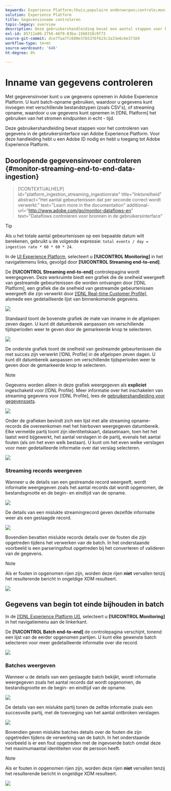 ```yaml
---
keywords: Experience Platform;thuis;populaire onderwerpen;controle;monitor;gegevensstromen;controle opname;gegevensopname;gegevensopname;gegevensopname;meningsverslagen;meningspartijen;
solution: Experience Platform
title: Gegevensinname controleren
topic-legacy: overview
description: Deze gebruikershandleiding bevat een aantal stappen voor het controleren van uw gegevens in de gebruikersinterface van Adobe Experience Platform. Voor deze handleiding hebt u een Adobe ID nodig en hebt u toegang tot Adobe Experience Platform.
exl-id: 85711a06-2756-46f9-83ba-1568310c9f73
source-git-commit: dce7faa7fc680e37b537bf623c3a33e6c6e37169
workflow-type: tm+mt
source-wordcount: '646'
ht-degree: 0%

---
```


# Inname van gegevens controleren

Met gegevensinvoer kunt u uw gegevens opnemen in Adobe Experience Platform. U kunt batch-opname gebruiken, waardoor u gegevens kunt invoegen met verschillende bestandstypen (zoals CSV&#39;s), of streaming opname, waardoor u uw gegevens kunt opnemen in [!DNL Platform] het gebruiken van het stromen eindpunten in echt - tijd.

Deze gebruikershandleiding bevat stappen voor het controleren van gegevens in de gebruikersinterface van Adobe Experience Platform. Voor deze handleiding hebt u een Adobe ID nodig en hebt u toegang tot Adobe Experience Platform.

## Doorlopende gegevensinvoer controleren {#monitor-streaming-end-to-end-data-ingestion}

>[!CONTEXTUALHELP]
>id="platform_ingestion_streaming_ingestionrate"
>title="Inktsnelheid"
>abstract="Het aantal gebeurtenissen dat per seconde correct wordt verwerkt."
>text="Learn more in the documentation"
>additional-url="http://www.adobe.com/go/monitor-dataflows-en" text="Dataflows controleren voor bronnen in de gebruikersinterface"

>[!TIP]
>
>Als u het totale aantal gebeurtenissen op een bepaalde datum wilt berekenen, gebruikt u de volgende expressie: `total events / day = ingestion rate * 60 * 60 * 24`.

In de [UI Experience Platform](https://platform.adobe.com), selecteert u **[!UICONTROL Monitoring]** in het navigatiemenu links, gevolgd door **[!UICONTROL Streaming end-to-end]**.

De **[!UICONTROL Streaming end-to-end]** controlepagina wordt weergegeven. Deze werkruimte biedt een grafiek die de snelheid weergeeft van gestreamde gebeurtenissen die worden ontvangen door [!DNL Platform], een grafiek die de snelheid van gestreamde gebeurtenissen weergeeft die zijn verwerkt door [[!DNL Real-time Customer Profile]](../../profile/home.md), alsmede een gedetailleerde lijst van binnenkomende gegevens.

![](../images/quality/monitor-data-flows/list-streams.png)

Standaard toont de bovenste grafiek de mate van inname in de afgelopen zeven dagen. U kunt dit datumbereik aanpassen om verschillende tijdsperioden weer te geven door de gemarkeerde knop te selecteren.

![](../images/quality/monitor-data-flows/events-received.png)

De onderste grafiek toont de snelheid van gestreamde gebeurtenissen die met succes zijn verwerkt [!DNL Profile] in de afgelopen zeven dagen. U kunt dit datumbereik aanpassen om verschillende tijdsperioden weer te geven door de gemarkeerde knop te selecteren.

>[!NOTE]
>
>Gegevens worden alleen in deze grafiek weergegeven als **expliciet** ingeschakeld voor [!DNL Profile]. Meer informatie over het inschakelen van streaming gegevens voor [!DNL Profile], lees de [gebruikershandleiding voor gegevenssets](../../catalog/datasets/user-guide.md#enable-a-dataset-for-real-time-customer-profile).

![](../images/quality/monitor-data-flows/ingested-by-profile.png)

Onder de grafieken bevindt zich een lijst met alle streaming opname-records die overeenkomen met het hierboven weergegeven datumbereik. Elke vermelde partij toont zijn identiteitskaart, datasetnaam, toen het het laatst werd bijgewerkt, het aantal verslagen in de partij, evenals het aantal fouten (als om het even welk bestaan). U kunt om het even welke verslagen voor meer gedetailleerde informatie over dat verslag selecteren.

![](../images/quality/monitor-data-flows/streams.png)

### Streaming records weergeven

Wanneer u de details van een gestreamde record weergeeft, wordt informatie weergegeven zoals het aantal records dat wordt opgenomen, de bestandsgrootte en de begin- en eindtijd van de opname.

![](../images/quality/monitor-data-flows/successful-streaming.png)

De details van een mislukte streamingrecord geven dezelfde informatie weer als een geslaagde record.

![](../images/quality/monitor-data-flows/failed-batch.png)

Bovendien bevatten mislukte records details over de fouten die zijn opgetreden tijdens het verwerken van de batch. In het onderstaande voorbeeld is een parseringsfout opgetreden bij het converteren of valideren van de gegevens.

>[!NOTE]
>
>Als er fouten in opgenomen rijen zijn, worden deze rijen **niet** vervallen tenzij het resulterende bericht in ongeldige XDM resulteert.

![](../images/quality/monitor-data-flows/failed-batch-error.png)

## Gegevens van begin tot einde bijhouden in batch

In de [[!DNL Experience Platform UI]](https://platform.adobe.com), selecteert u **[!UICONTROL Monitoring]** in het navigatiemenu aan de linkerkant.

De **[!UICONTROL Batch end-to-end]** de controlepagina verschijnt, tonend een lijst van de eerder opgenomen partijen. U kunt elke gewenste batch selecteren voor meer gedetailleerde informatie over die record.

![](../images/quality/monitor-data-flows/batch-monitoring.png)

### Batches weergeven

Wanneer u de details van een geslaagde batch bekijkt, wordt informatie weergegeven zoals het aantal records dat wordt opgenomen, de bestandsgrootte en de begin- en eindtijd van de opname.

![](../images/quality/monitor-data-flows/successful-batch.png)

De details van een mislukte partij tonen de zelfde informatie zoals een succesvolle partij, met de toevoeging van het aantal ontbroken verslagen.

![](../images/quality/monitor-data-flows/failed-batch.png)

Bovendien geven mislukte batches details over de fouten die zijn opgetreden tijdens de verwerking van de batch. In het onderstaande voorbeeld is er een fout opgetreden met de ingevoerde batch omdat deze het maximumaantal identiteiten voor de persoon heeft.

>[!NOTE]
>
>Als er fouten in opgenomen rijen zijn, worden deze rijen **niet** vervallen tenzij het resulterende bericht in ongeldige XDM resulteert.

![](../images/quality/monitor-data-flows/failed-streaming-error.png)
